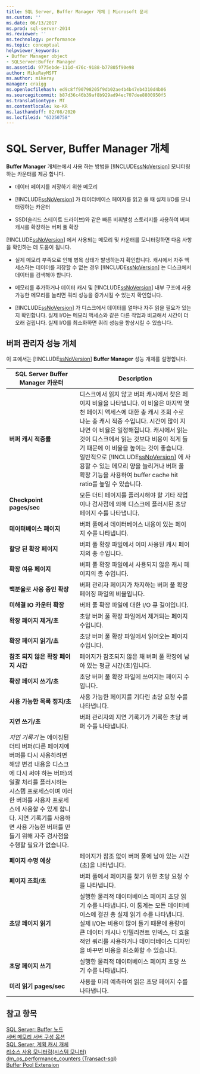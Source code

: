 ```yaml
---
title: SQL Server, Buffer Manager 개체 | Microsoft 문서
ms.custom: ''
ms.date: 06/13/2017
ms.prod: sql-server-2014
ms.reviewer: ''
ms.technology: performance
ms.topic: conceptual
helpviewer_keywords:
- Buffer Manager object
- SQLServer:Buffer Manager
ms.assetid: 9775ebde-111d-476c-9188-b77805f90e98
author: MikeRayMSFT
ms.author: mikeray
manager: craigg
ms.openlocfilehash: ed9c8ff90798205f9db02ae4b4b47eb4310d4b06
ms.sourcegitcommit: b87d36c46b39af8b929ad94ec707dee8800950f5
ms.translationtype: MT
ms.contentlocale: ko-KR
ms.lasthandoff: 02/08/2020
ms.locfileid: "63250758"
---
```

# <a name="sql-server-buffer-manager-object"></a>SQL Server, Buffer Manager 개체
  **Buffer Manager** 개체는에서 사용 하는 방법을 [!INCLUDE[ssNoVersion](../../includes/ssnoversion-md.md)] 모니터링 하는 카운터를 제공 합니다.  
  
-   데이터 페이지를 저장하기 위한 메모리  
  
-   
  [!INCLUDE[ssNoVersion](../../includes/ssnoversion-md.md)] 가 데이터베이스 페이지를 읽고 쓸 때 실제 I/O를 모니터링하는 카운터  
  
-   SSD(솔리드 스테이트 드라이브)와 같은 빠른 비휘발성 스토리지를 사용하여 버퍼 캐시를 확장하는 버퍼 풀 확장  
  
 
  [!INCLUDE[ssNoVersion](../../includes/ssnoversion-md.md)] 에서 사용되는 메모리 및 카운터를 모니터링하면 다음 사항을 확인하는 데 도움이 됩니다.  
  
-   실제 메모리 부족으로 인해 병목 상태가 발생하는지 확인합니다. 캐시에서 자주 액세스하는 데이터를 저장할 수 없는 경우 [!INCLUDE[ssNoVersion](../../includes/ssnoversion-md.md)] 는 디스크에서 데이터를 검색해야 합니다.  
  
-   메모리를 추가하거나 데이터 캐시 및 [!INCLUDE[ssNoVersion](../../includes/ssnoversion-md.md)] 내부 구조에 사용 가능한 메모리를 늘리면 쿼리 성능을 증가시킬 수 있는지 확인합니다.  
  
-   
  [!INCLUDE[ssNoVersion](../../includes/ssnoversion-md.md)] 가 디스크에서 데이터를 얼마나 자주 읽을 필요가 있는지 확인합니다. 실제 I/O는 메모리 액세스와 같은 다른 작업과 비교해서 시간이 더 오래 걸립니다. 실제 I/O를 최소화하면 쿼리 성능을 향상시킬 수 있습니다.  
  
## <a name="buffer-manager-performance-objects"></a>버퍼 관리자 성능 개체  
 이 표에서는 [!INCLUDE[ssNoVersion](../../includes/ssnoversion-md.md)] **Buffer Manager** 성능 개체를 설명합니다.  
  
|SQL Server Buffer Manager 카운터|Description|  
|----------------------------------------|-----------------|  
|**버퍼 캐시 적중률**|디스크에서 읽지 않고 버퍼 캐시에서 찾은 페이지 비율을 나타냅니다. 이 비율은 마지막 몇 천 페이지 액세스에 대한 총 캐시 조회 수로 나눈 총 캐시 적중 수입니다. 시간이 많이 지나면 이 비율은 일정해집니다. 캐시에서 읽는 것이 디스크에서 읽는 것보다 비용이 적게 들기 때문에 이 비율을 높이는 것이 좋습니다. 일반적으로 [!INCLUDE[ssNoVersion](../../includes/ssnoversion-md.md)] 에 사용할 수 있는 메모리 양을 늘리거나 버퍼 풀 확장 기능을 사용하여 buffer cache hit ratio를 높일 수 있습니다.|  
|**Checkpoint pages/sec**|모든 더티 페이지를 플러시해야 할 기타 작업이나 검사점에 의해 디스크에 플러시된 초당 페이지 수를 나타냅니다.|  
|**데이터베이스 페이지**|버퍼 풀에서 데이터베이스 내용이 있는 페이지 수를 나타냅니다.|  
|**할당 된 확장 페이지**|버퍼 풀 확장 파일에서 이미 사용된 캐시 페이지의 총 수입니다.|  
|**확장 여유 페이지**|버퍼 풀 확장 파일에서 사용되지 않은 캐시 페이지의 총 수입니다.|  
|**백분율로 사용 중인 확장**|버퍼 관리자 페이지가 차지하는 버퍼 풀 확장 페이징 파일의 비율입니다.|  
|**미해결 IO 카운터 확장**|버퍼 풀 확장 파일에 대한 I/O 큐 길이입니다.|  
|**확장 페이지 제거/초**|초당 버퍼 풀 확장 파일에서 제거되는 페이지 수입니다.|  
|**확장 페이지 읽기/초**|초당 버퍼 풀 확장 파일에서 읽어오는 페이지 수입니다.|  
|**참조 되지 않은 확장 페이지 시간**|페이지가 참조되지 않은 채 버퍼 풀 확장에 남아 있는 평균 시간(초)입니다.|  
|**확장 페이지 쓰기/초**|초당 버퍼 풀 확장 파일에 쓰여지는 페이지 수입니다.|  
|**사용 가능한 목록 정지/초**|사용 가능한 페이지를 기다린 초당 요청 수를 나타냅니다.|  
|**지연 쓰기/초**|버퍼 관리자의 지연 기록기가 기록한 초당 버퍼 수를 나타냅니다. 
  *지연 기록기* 는 에이징된 더티 버퍼(다른 페이지에 버퍼를 다시 사용하려면 해당 변경 내용을 디스크에 다시 써야 하는 버퍼)의 일괄 처리를 플러시하는 시스템 프로세스이며 이러한 버퍼를 사용자 프로세스에 사용할 수 있게 합니다. 지연 기록기를 사용하면 사용 가능한 버퍼를 만들기 위해 자주 검사점을 수행할 필요가 없습니다.|  
|**페이지 수명 예상**|페이지가 참조 없이 버퍼 풀에 남아 있는 시간(초)을 나타냅니다.|  
|**페이지 조회/초**|버퍼 풀에서 페이지를 찾기 위한 초당 요청 수를 나타냅니다.|  
|**초당 페이지 읽기**|실행한 물리적 데이터베이스 페이지 초당 읽기 수를 나타냅니다. 이 통계는 모든 데이터베이스에 걸친 총 실제 읽기 수를 나타냅니다. 실제 I/O는 비용이 많이 들기 때문에 용량이 큰 데이터 캐시나 인텔리전트 인덱스, 더 효율적인 쿼리를 사용하거나 데이터베이스 디자인을 바꾸면 비용을 최소화할 수 있습니다.|  
|**초당 페이지 쓰기**|실행한 물리적 데이터베이스 페이지 초당 쓰기 수를 나타냅니다.|  
|**미리 읽기 pages/sec**|사용을 미리 예측하여 읽은 초당 페이지 수를 나타냅니다.|  
  
## <a name="see-also"></a>참고 항목  
 [SQL Server: Buffer 노드](sql-server-buffer-node.md)   
 [서버 메모리 서버 구성 옵션](../../database-engine/configure-windows/server-memory-server-configuration-options.md)   
 [SQL Server, 계획 캐시 개체](sql-server-plan-cache-object.md)   
 [리소스 사용 모니터링&#40;시스템 모니터&#41;](monitor-resource-usage-system-monitor.md)   
 [dm_os_performance_counters &#40;Transact-sql&#41;](/sql/relational-databases/system-dynamic-management-views/sys-dm-os-performance-counters-transact-sql)   
 [Buffer Pool Extension](../../database-engine/configure-windows/buffer-pool-extension.md)  
  
  
